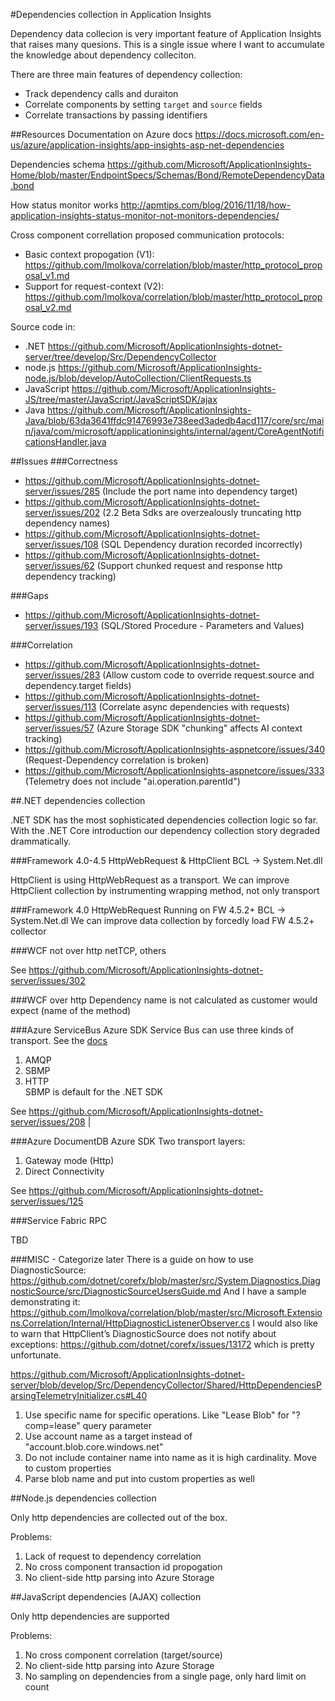 #Dependencies collection in Application Insights

Dependency data collecion is very important feature of Application Insights that raises many quesions. This is a single issue where I want to accumulate the knowledge about dependency colleciton.

There are three main features of dependency collection:
- Track dependency calls and duraiton
- Correlate components by setting `target` and `source` fields
- Correlate transactions by passing identifiers

##Resources
Documentation on Azure docs https://docs.microsoft.com/en-us/azure/application-insights/app-insights-asp-net-dependencies

Dependencies schema https://github.com/Microsoft/ApplicationInsights-Home/blob/master/EndpointSpecs/Schemas/Bond/RemoteDependencyData.bond

How status monitor works http://apmtips.com/blog/2016/11/18/how-application-insights-status-monitor-not-monitors-dependencies/

Cross component correllation proposed communication protocols:
- Basic context propogation (V1): https://github.com/lmolkova/correlation/blob/master/http_protocol_proposal_v1.md
- Support for request-context (V2): https://github.com/lmolkova/correlation/blob/master/http_protocol_proposal_v2.md

Source code in:
- .NET https://github.com/Microsoft/ApplicationInsights-dotnet-server/tree/develop/Src/DependencyCollector
- node.js https://github.com/Microsoft/ApplicationInsights-node.js/blob/develop/AutoCollection/ClientRequests.ts
- JavaScript https://github.com/Microsoft/ApplicationInsights-JS/tree/master/JavaScript/JavaScriptSDK/ajax
- Java https://github.com/Microsoft/ApplicationInsights-Java/blob/63da3641ffdc91476993e738eed3adedb4acd117/core/src/main/java/com/microsoft/applicationinsights/internal/agent/CoreAgentNotificationsHandler.java

##Issues
###Correctness
- https://github.com/Microsoft/ApplicationInsights-dotnet-server/issues/285 (Include the port name into dependency target)
- https://github.com/Microsoft/ApplicationInsights-dotnet-server/issues/202 (2.2 Beta Sdks are overzealously truncating http dependency names)
- https://github.com/Microsoft/ApplicationInsights-dotnet-server/issues/108 (SQL Dependency duration recorded incorrectly)
- https://github.com/Microsoft/ApplicationInsights-dotnet-server/issues/62 (Support chunked request and response http dependency tracking)

###Gaps
- https://github.com/Microsoft/ApplicationInsights-dotnet-server/issues/193 (SQL/Stored Procedure - Parameters and Values)

###Correlation
- https://github.com/Microsoft/ApplicationInsights-dotnet-server/issues/283 (Allow custom code to override request.source and dependency.target fields)
- https://github.com/Microsoft/ApplicationInsights-dotnet-server/issues/113 (Correlate async dependencies with requests)
- https://github.com/Microsoft/ApplicationInsights-dotnet-server/issues/57 (Azure Storage SDK "chunking" affects AI context tracking)
- https://github.com/Microsoft/ApplicationInsights-aspnetcore/issues/340 (Request-Dependency correlation is broken)
- https://github.com/Microsoft/ApplicationInsights-aspnetcore/issues/333 (Telemetry does not include "ai.operation.parentId")


##.NET dependencies collection

.NET SDK has the most sophisticated dependencies collection logic so far. With the .NET Core introduction our dependency collection story degraded drammatically.

###Framework 4.0-4.5 HttpWebRequest & HttpClient
BCL -> System.Net.dll 


HttpClient is using HttpWebRequest as a transport. We can improve HttpClient collection by instrumenting wrapping method, not only transport

###Framework 4.0 HttpWebRequest Running on FW 4.5.2+
BCL -> System.Net.dl
We can improve data collection by forcedly load FW 4.5.2+ collector

###WCF not over http
netTCP, others

See https://github.com/Microsoft/ApplicationInsights-dotnet-server/issues/302

###WCF over http
Dependency name is not calculated as customer would expect (name of the method)

###Azure ServiceBus
Azure SDK
Service Bus can use three kinds of transport. See the [docs](https://docs.microsoft.com/en-us/azure/service-bus-messaging/service-bus-performance-improvements)
1. AMQP 
2. SBMP    
3. HTTP   
SBMP is default for the .NET SDK 

See https://github.com/Microsoft/ApplicationInsights-dotnet-server/issues/208     |

###Azure DocumentDB
Azure SDK
Two transport layers:
1. Gateway mode (Http)
2. Direct Connectivity

See https://github.com/Microsoft/ApplicationInsights-dotnet-server/issues/125


###Service Fabric RPC

TBD


###MISC - Categorize later
There is a guide on how to use DiagnosticSource: https://github.com/dotnet/corefx/blob/master/src/System.Diagnostics.DiagnosticSource/src/DiagnosticSourceUsersGuide.md
And I have a sample demonstrating it: https://github.com/lmolkova/correlation/blob/master/src/Microsoft.Extensions.Correlation/Internal/HttpDiagnosticListenerObserver.cs
I would also like to warn that HttpClient’s DiagnosticSource does not notify about exceptions: https://github.com/dotnet/corefx/issues/13172 which is pretty unfortunate.

https://github.com/Microsoft/ApplicationInsights-dotnet-server/blob/develop/Src/DependencyCollector/Shared/HttpDependenciesParsingTelemetryInitializer.cs#L40

 1. Use specific name for specific operations. Like "Lease Blob" for "?comp=lease" query parameter
 2. Use account name as a target instead of "account.blob.core.windows.net"
 3. Do not include container name into name as it is high cardinality. Move to custom properties
 4. Parse blob name and put into custom properties as well

##Node.js dependencies collection

Only http dependencies are collected out of the box.

Problems:
1. Lack of request to dependency correlation
2. No cross component transaction id propogation
3. No client-side http parsing into Azure Storage


##JavaScript dependencies (AJAX) collection

Only http dependencies are supported

Problems:
1. No cross component correlation (target/source)
2. No client-side http parsing into Azure Storage
3. No sampling on dependencies from a single page, only hard limit on count
